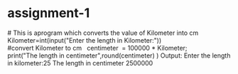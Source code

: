 # assignment-1


# This is aprogram which converts the value of Kilometer into cm  
Kilometer=int(input("Enter the length in Kilometer:"))  
#convert Kilometer to cm  
centimeter  = 100000 * Kilometer;   
print("The length in centimeter",round(centimeter) )
Output:
Enter the length in kilometer:25
The length in centimeter 2500000
